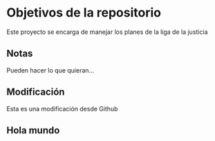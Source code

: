 # Objetivos de la repositorio

Este proyecto se encarga de manejar los planes de la liga de la justicia


## Notas
Pueden hacer lo que quieran...


## Modificación
Esta es una modificación desde Github

## Hola mundo
